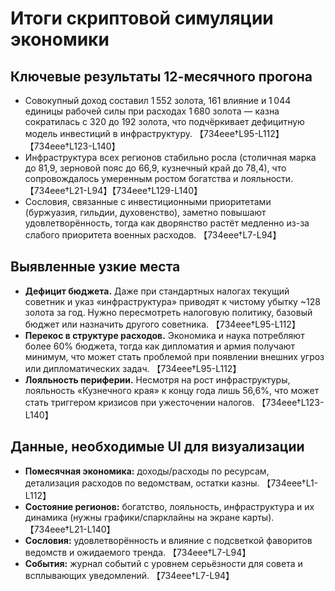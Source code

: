 # Итоги скриптовой симуляции экономики

## Ключевые результаты 12-месячного прогона
- Совокупный доход составил 1 552 золота, 161 влияние и 1 044 единицы рабочей силы при расходах 1 680 золота — казна сократилась с 320 до 192 золота, что подчёркивает дефицитную модель инвестиций в инфраструктуру. 【734eee†L95-L112】【734eee†L123-L140】
- Инфраструктура всех регионов стабильно росла (столичная марка до 81,9, зерновой пояс до 66,9, кузнечный край до 78,4), что сопровождалось умеренным ростом богатства и лояльности. 【734eee†L21-L94】【734eee†L129-L140】
- Сословия, связанные с инвестиционными приоритетами (буржуазия, гильдии, духовенство), заметно повышают удовлетворённость, тогда как дворянство растёт медленно из-за слабого приоритета военных расходов. 【734eee†L7-L94】

## Выявленные узкие места
- **Дефицит бюджета.** Даже при стандартных налогах текущий советник и указ «инфраструктура» приводят к чистому убытку ~128 золота за год. Нужно пересмотреть налоговую политику, базовый бюджет или назначить другого советника. 【734eee†L95-L112】
- **Перекос в структуре расходов.** Экономика и наука потребляют более 60% бюджета, тогда как дипломатия и армия получают минимум, что может стать проблемой при появлении внешних угроз или дипломатических задач. 【734eee†L95-L112】
- **Лояльность периферии.** Несмотря на рост инфраструктуры, лояльность «Кузнечного края» к концу года лишь 56,6%, что может стать триггером кризисов при ужесточении налогов. 【734eee†L123-L140】

## Данные, необходимые UI для визуализации
- **Помесячная экономика:** доходы/расходы по ресурсам, детализация расходов по ведомствам, остатки казны. 【734eee†L1-L112】
- **Состояние регионов:** богатство, лояльность, инфраструктура и их динамика (нужны графики/спарклайны на экране карты). 【734eee†L21-L140】
- **Сословия:** удовлетворённость и влияние с подсветкой фаворитов ведомств и ожидаемого тренда. 【734eee†L7-L94】
- **События:** журнал событий с уровнем серьёзности для совета и всплывающих уведомлений. 【734eee†L7-L94】
